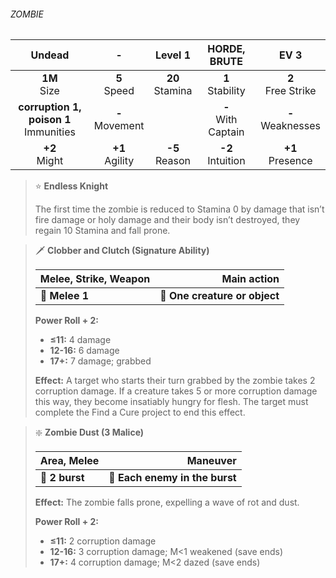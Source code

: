 ###### ZOMBIE

|                  Undead                  |         -         |      Level 1      |     HORDE, BRUTE      |         EV 3         |
|:----------------------------------------:|:-----------------:|:-----------------:|:---------------------:|:--------------------:|
|              **1M**<br>Size              |  **5**<br>Speed   | **20**<br>Stamina |  **1**<br>Stability   | **2**<br>Free Strike |
| **corruption 1, poison 1**<br>Immunities | **-**<br>Movement |                   | **-**<br>With Captain | **-**<br>Weaknesses  |
|             **+2**<br>Might              | **+1**<br>Agility | **-5**<br>Reason  |  **-2**<br>Intuition  |  **+1**<br>Presence  |

> ⭐️ **Endless Knight**
> 
> The first time the zombie is reduced to Stamina 0 by damage that isn’t fire damage or holy damage and their body isn’t destroyed, they regain 10 Stamina and fall prone.

> 🗡 **Clobber and Clutch (Signature Ability)**
> 
> | **Melee, Strike, Weapon** |               **Main action** |
> |---------------------------|------------------------------:|
> | **📏 Melee 1**            | **🎯 One creature or object** |
> 
> **Power Roll + 2:**
> 
> - **≤11:** 4 damage
> - **12-16:** 6 damage
> - **17+:** 7 damage; grabbed
> 
> **Effect:** A target who starts their turn grabbed by the zombie takes 2 corruption damage. If a creature takes 5 or more corruption damage this way, they become insatiably hungry for flesh. The target must complete the Find a Cure project to end this effect.

> ❇️ **Zombie Dust (3 Malice)**
> 
> | **Area, Melee** |                   **Maneuver** |
> |-----------------|-------------------------------:|
> | **📏 2 burst**  | **🎯 Each enemy in the burst** |
> 
> **Effect:** The zombie falls prone, expelling a wave of rot and dust.
> 
> **Power Roll + 2:**
> 
> - **≤11:** 2 corruption damage
> - **12-16:** 3 corruption damage; M<1 weakened (save ends)
> - **17+:** 4 corruption damage; M<2 dazed (save ends)
